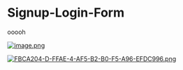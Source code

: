 # Signup-Login-Form
ooooh


[![image.png](https://i.postimg.cc/h4XrhvtY/image.png)](https://postimg.cc/ThXm4Rmj)


[![FBCA204-D-FFAE-4-AF5-B2-B0-F5-A96-EFDC996.png](https://i.postimg.cc/F1t1HDHh/FBCA204-D-FFAE-4-AF5-B2-B0-F5-A96-EFDC996.png)](https://postimg.cc/XB8n2K5P)